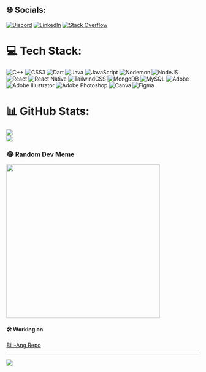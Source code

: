 
## 🌐 Socials:
[![Discord](https://img.shields.io/badge/Discord-%237289DA.svg?logo=discord&logoColor=white)](https://discord.gg/chisei00) [![LinkedIn](https://img.shields.io/badge/LinkedIn-%230077B5.svg?logo=linkedin&logoColor=white)]([https://linkedin.com/in/www.linkedin.com/in/jerkins-genesis-naldoza-084792282](https://www.linkedin.com/in/jerkins-genesis-naldoza-084792282/)) [![Stack Overflow](https://img.shields.io/badge/-Stackoverflow-FE7A16?logo=stack-overflow&logoColor=white)](https://stackoverflow.com/users/https://stackoverflow.com/users/14040257/chisei00) 

# 💻 Tech Stack:
![C++](https://img.shields.io/badge/c++-%2300599C.svg?style=for-the-badge&logo=c%2B%2B&logoColor=white) ![CSS3](https://img.shields.io/badge/css3-%231572B6.svg?style=for-the-badge&logo=css3&logoColor=white) ![Dart](https://img.shields.io/badge/dart-%230175C2.svg?style=for-the-badge&logo=dart&logoColor=white) ![Java](https://img.shields.io/badge/java-%23ED8B00.svg?style=for-the-badge&logo=openjdk&logoColor=white) ![JavaScript](https://img.shields.io/badge/javascript-%23323330.svg?style=for-the-badge&logo=javascript&logoColor=%23F7DF1E) ![Nodemon](https://img.shields.io/badge/NODEMON-%23323330.svg?style=for-the-badge&logo=nodemon&logoColor=%BBDEAD) ![NodeJS](https://img.shields.io/badge/node.js-6DA55F?style=for-the-badge&logo=node.js&logoColor=white) ![React](https://img.shields.io/badge/react-%2320232a.svg?style=for-the-badge&logo=react&logoColor=%2361DAFB) ![React Native](https://img.shields.io/badge/react_native-%2320232a.svg?style=for-the-badge&logo=react&logoColor=%2361DAFB) ![TailwindCSS](https://img.shields.io/badge/tailwindcss-%2338B2AC.svg?style=for-the-badge&logo=tailwind-css&logoColor=white) ![MongoDB](https://img.shields.io/badge/MongoDB-%234ea94b.svg?style=for-the-badge&logo=mongodb&logoColor=white) ![MySQL](https://img.shields.io/badge/mysql-%2300000f.svg?style=for-the-badge&logo=mysql&logoColor=white) ![Adobe](https://img.shields.io/badge/adobe-%23FF0000.svg?style=for-the-badge&logo=adobe&logoColor=white) ![Adobe Illustrator](https://img.shields.io/badge/adobe%20illustrator-%23FF9A00.svg?style=for-the-badge&logo=adobe%20illustrator&logoColor=white) ![Adobe Photoshop](https://img.shields.io/badge/adobe%20photoshop-%2331A8FF.svg?style=for-the-badge&logo=adobe%20photoshop&logoColor=white) ![Canva](https://img.shields.io/badge/Canva-%2300C4CC.svg?style=for-the-badge&logo=Canva&logoColor=white) ![Figma](https://img.shields.io/badge/figma-%23F24E1E.svg?style=for-the-badge&logo=figma&logoColor=white)
# 📊 GitHub Stats:
![](https://github-readme-stats.vercel.app/api?username=chisei00&theme=tokyonight&hide_border=false&include_all_commits=false&count_private=false)<br/>
![](https://github-readme-streak-stats.herokuapp.com/?user=chisei00&theme=tokyonight&hide_border=false)<br/>
<!--
![](https://github-readme-stats.vercel.app/api/top-langs/?username=chisei00&theme=tokyonight&hide_border=false&include_all_commits=false&count_private=false&layout=compact)
-->

### 😂 Random Dev Meme
<img src='https://encrypted-tbn0.gstatic.com/images?q=tbn:ANd9GcRynelT_bQGOYxJYnjYtp1-9IRQtSQiUrCJbYXz4QFNvg&s' style="height: 400px;"/>

#### 🛠️ Working on
[Bill-Ang Repo](https://github.com/chisei00/Bill-Ang)

---
[![](https://visitcount.itsvg.in/api?id=chisei00&icon=0&color=0)](https://visitcount.itsvg.in)

<!-- Proudly created with GPRM ( https://gprm.itsvg.in ) -->
